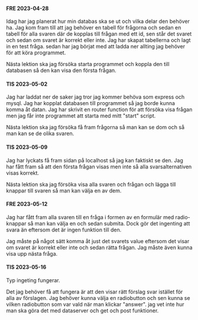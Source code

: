 #### FRE 2023-04-28
Idag har jag planerat hur min databas ska se ut och vilka delar den behöver ha. 
Jag kom fram till att jag behöver en tabell för frågorna och sedan en tabell för alla svaren
där de kopplas till frågan med ett id, sen står det svaret och sedan om svaret är korrekt eller inte.
Jag har skapat tabellerna och lagt in en test fråga. sedan har jag börjat med att ladda ner allting jag
behöver för att köra programmet. 

Nästa lektion ska jag försöka starta programmet och koppla den till databasen så den kan visa den första frågan.






#### TIS 2023-05-02
Jag har laddat ner de saker jag tror jag kommer behöva som express och mysql. 
Jag har kopplat databasen till programmet så jag borde kunna komma åt datan.
Jag har skrivit en router function för att försöka visa frågan men jag får inte programmet att starta med mitt "start" script.

Nästa lektion ska jag försöka få fram frågorna så man kan se dom och så man kan se de olika svaren.








#### TIS 2023-05-09
Jag har lyckats få fram sidan på localhost så jag kan faktiskt se den.
Jag har fått fram så att den första frågan visas men inte så alla svarsalternativen visas korrekt.


Nästa lektion ska jag försöka visa alla svaren och frågan och lägga till knappar till svaren så man kan välja en av dem.




#### FRE 2023-05-12
Jag har fått fram alla svaren till en fråga i formen av en formulär med radio-knappar så man kan välja en och sedan submita.
Dock gör det ingenting att svara än eftersom det är ingen funktion till den. 

Jag måste på något sätt komma åt just det svarets value eftersom det visar om svaret är korrekt eller inte och sedan rätta frågan.
Jag måste även kunna visa upp nästa fråga.





#### TIS 2023-05-16
Typ ingeting fungerar.

Det jag behöver få att fungera är att den visar rätt förslag svar istället för alla av förslagen.
Jag behöver kunna välja en radiobutton och sen kunna se vilken radiobutton som var vald när man klickar "answer".
jag vet inte hur man ska göra det med dataserver och get och post funktioner.